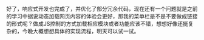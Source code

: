 好了，响应式开发也完成了，并优化了部分冗余代码，现在还有一个问题就是之前的学习中据说动态加载网页内容的体验会更好，那我的菜单栏是不是不要做成链接的形式呢？做成JS控制的方式加载相应模块或者功能应该不错，想想好像还挺复杂的，今晚大概想想具体的实现流程，明天可以试一试。